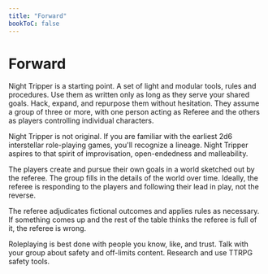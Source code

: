 ```yaml
---
title: "Forward"
bookToC: false
---
```


# Forward
Night Tripper is a starting point. A set of light and modular tools, rules and procedures. Use them as written only as long as they serve your shared goals. Hack, expand, and repurpose them without hesitation. They assume a group of three or more, with one person acting as Referee and the others as players controlling individual characters.

Night Tripper is not original. If you are familiar with the earliest 2d6 interstellar role-playing games, you'll recognize a lineage. Night Tripper aspires to that spirit of improvisation, open-endedness and malleability.

The players create and pursue their own goals in a world sketched out by the referee. The group fills in the details of the world over time. Ideally, the referee is responding to the players and following their lead in play, not the reverse.

The referee adjudicates fictional outcomes and applies rules as necessary. If something comes up and the rest of the table thinks the referee is full of it, the referee is wrong.

Roleplaying is best done with people you know, like, and trust. Talk with your group about safety and off-limits content. Research and use TTRPG safety tools.
